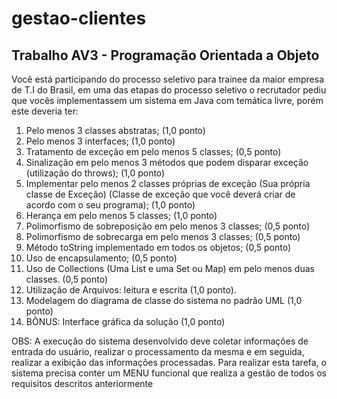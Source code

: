 # gestao-clientes

Trabalho AV3 - Programação Orientada a Objeto 
---------------------------------------------------------

Você está participando do processo seletivo para trainee da maior empresa de T.I do
Brasil, em uma das etapas do processo seletivo o recrutador pediu que vocês
implementassem um sistema em Java com temática livre, porém este deveria ter:

1) Pelo menos 3 classes abstratas; (1,0 ponto)
2) Pelo menos 3 interfaces; (1,0 ponto)
3) Tratamento de exceção em pelo menos 5 classes; (0,5 ponto)
4) Sinalização em pelo menos 3 métodos que podem disparar exceção (utilização
do throws); (1,0 ponto)
5) Implementar pelo menos 2 classes próprias de exceção (Sua própria classe de
Exceção) (Classe de exceção que você deverá criar de acordo com o seu
programa); (1,0 ponto)
6) Herança em pelo menos 5 classes; (1,0 ponto)
7) Polimorfismo de sobreposição em pelo menos 3 classes; (0,5 ponto)
8) Polimorfismo de sobrecarga em pelo menos 3 classes; (0,5 ponto)
9) Método toString implementado em todos os objetos; (0,5 ponto)
10) Uso de encapsulamento; (0,5 ponto)
11) Uso de Collections (Uma List e uma Set ou Map) em pelo menos duas classes.
(0,5 ponto)
12) Utilização de Arquivos: leitura e escrita (1,0 ponto).
13) Modelagem do diagrama de classe do sistema no padrão UML (1,0 ponto)
14) BÔNUS: Interface gráfica da solução (1,0 ponto)


OBS:
A execução do sistema desenvolvido deve coletar informações de entrada do usuário,
realizar o processamento da mesma e em seguida, realizar a exibição das informações
processadas. Para realizar esta tarefa, o sistema precisa conter um MENU funcional
que realiza a gestão de todos os requisitos descritos anteriormente
